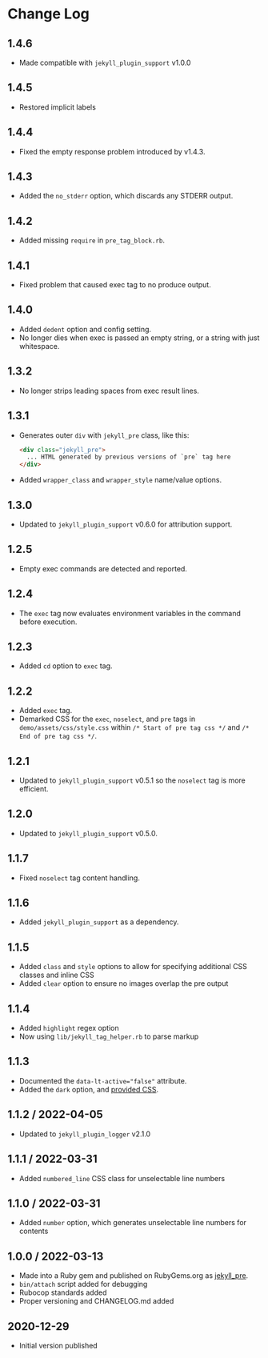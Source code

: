 # Change Log

## 1.4.6

* Made compatible with `jekyll_plugin_support` v1.0.0


## 1.4.5

* Restored implicit labels


## 1.4.4

* Fixed the empty response problem introduced by v1.4.3.


## 1.4.3

* Added the `no_stderr` option, which discards any STDERR output.


## 1.4.2

* Added missing `require` in `pre_tag_block.rb`.


## 1.4.1

* Fixed problem that caused exec tag to no produce output.


## 1.4.0

* Added `dedent` option and config setting.
* No longer dies when exec is passed an empty string, or a string with just whitespace.


## 1.3.2

* No longer strips leading spaces from exec result lines.


## 1.3.1

* Generates outer `div` with `jekyll_pre` class, like this:

  ```html
  <div class="jekyll_pre">
    ... HTML generated by previous versions of `pre` tag here
  </div>
  ```

* Added `wrapper_class` and `wrapper_style` name/value options.


## 1.3.0

* Updated to `jekyll_plugin_support` v0.6.0 for attribution support.


## 1.2.5

* Empty exec commands are detected and reported.


## 1.2.4

* The `exec` tag now evaluates environment variables in the command before execution.


## 1.2.3

* Added `cd` option to `exec` tag.


## 1.2.2

* Added `exec` tag.
* Demarked CSS for the `exec`, `noselect`, and `pre` tags in `demo/assets/css/style.css`
  within `/* Start of pre tag css */` and `/* End of pre tag css */`.


## 1.2.1

* Updated to `jekyll_plugin_support` v0.5.1 so the `noselect` tag is more efficient.


## 1.2.0

* Updated to `jekyll_plugin_support` v0.5.0.


## 1.1.7

* Fixed `noselect` tag content handling.


## 1.1.6

* Added `jekyll_plugin_support` as a dependency.


## 1.1.5

* Added `class` and `style` options to allow for specifying additional CSS classes and inline CSS
* Added `clear` option to ensure no images overlap the pre output


## 1.1.4

* Added `highlight` regex option
* Now using `lib/jekyll_tag_helper.rb` to parse markup


## 1.1.3

* Documented the `data-lt-active="false"` attribute.
* Added the `dark` option, and [provided CSS](https://www.mslinn.com/blog/2020/10/03/jekyll-plugins.html#pre_css).


## 1.1.2 / 2022-04-05

* Updated to `jekyll_plugin_logger` v2.1.0


## 1.1.1 / 2022-03-31

* Added `numbered_line` CSS class for unselectable line numbers


## 1.1.0 / 2022-03-31

* Added `number` option, which generates unselectable line numbers for contents


## 1.0.0 / 2022-03-13

* Made into a Ruby gem and published on RubyGems.org as [jekyll_pre](https://rubygems.org/gems/jekyll_pre).
* `bin/attach` script added for debugging
* Rubocop standards added
* Proper versioning and CHANGELOG.md added


## 2020-12-29

* Initial version published
